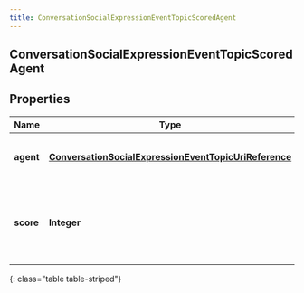 ```yaml
---
title: ConversationSocialExpressionEventTopicScoredAgent
---
```


## ConversationSocialExpressionEventTopicScoredAgent

## Properties

| Name      | Type                                                                                                                                 | Description                                                                       | Notes      |
| --------- | ------------------------------------------------------------------------------------------------------------------------------------ | --------------------------------------------------------------------------------- | ---------- |
| **agent** | <!----><!---->[**ConversationSocialExpressionEventTopicUriReference**](ConversationSocialExpressionEventTopicUriReference.md)<!----> | A UriReference for a resource                                                     | [optional] |
| **score** | <!----><!---->**Integer**<!---->                                                                                                     | Agent&#39;s score for the current conversation, from 0 - 100, higher being better | [optional] |

{: class="table table-striped"}
